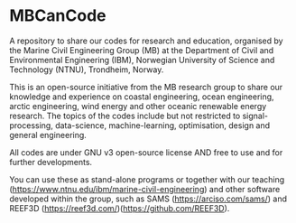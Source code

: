 # MBCanCode
A repository to share our codes for research and education, organised by the Marine Civil Engineering Group (MB) at the Department of Civil and Environmental Engineering (IBM), Norwegian University of Science and Technology (NTNU), Trondheim, Norway.

This is an open-source initiative from the MB research group to share our knowledge and experience on coastal engineering, ocean engineering, arctic engineering, wind energy and other oceanic renewable energy research. The topics of the codes include but not restricted to signal-processing, data-science, machine-learning, optimisation, design and general engineering.

All codes are under GNU v3 open-source license AND free to use and for further developments.

You can use these as stand-alone programs or together with our teaching (https://www.ntnu.edu/ibm/marine-civil-engineering) and other software developed within the group, such as SAMS (https://arciso.com/sams/) and REEF3D (https://reef3d.com/)(https://github.com/REEF3D).  



